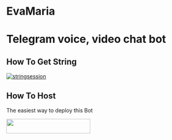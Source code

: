 # EvaMaria
# Telegram voice, video chat bot


## How To Get String
[![stringsession](https://img.shields.io/badge/repl.it-generateStringName-yellowgreen)](https://repl.it/@subinps/getStringName)

## How To Host
The easiest way to deploy this Bot
<p align="left"><a href="https://heroku.com/deploy?template=https://github.com/Mister-Dark-Prince/VC-PLAYER"> <img src="https://img.shields.io/badge/Deploy%20To%20Heroku-purple?style=for-the-badge&logo=heroku" width="220" height="38.45"/></a></p>


